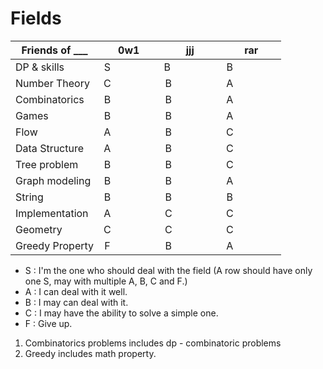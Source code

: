 # Fields


| Friends of ___  | 0w1                | jjj                | rar                |
| --------------- |:------------------:|:------------------:|:------------------:|
| DP & skills     | S                  | B                  | B                  |
| Number Theory   | C                  | B                  | A                  |
| Combinatorics   | B                  | B                  | A                  |
| Games           | B                  | B                  | A                  |
| Flow            | A                  | B                  | C                  |
| Data Structure  | A                  | B                  | C                  |
| Tree problem    | B                  | B                  | C                  |
| Graph modeling  | B                  | B                  | A                  |
| String          | B                  | B                  | B                  |
| Implementation  | A                  | C                  | C                  |
| Geometry        | C                  | C                  | C                  |
| Greedy Property | F                  | B                  | A                  |

+ S : I'm the one who should deal with the field (A row should have only one S, may with multiple A, B, C and F.)
+ A : I can deal with it well.
+ B : I may can deal with it.
+ C : I may have the ability to solve a simple one.
+ F : Give up.

1. Combinatorics problems includes dp - combinatoric problems
2. Greedy includes math property.
